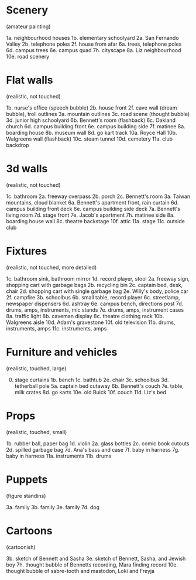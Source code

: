 # Scenery
(amateur painting)

1a. neighbourhood houses
1b. elementary schoolyard
2a. San Fernando Valley
2b. telephone poles
2f. house from afar
6a. trees, telephone poles
6d. campus trees
6e. campus quad
7h. cityscape
8a. Liz neighbourhood
10e. road scenery

# Flat walls
(realistic, not touched)

1b. nurse's office (speech bubble)
2b. house front
2f. cave wall (dream bubble), troll outlines
3a. mountain outlines
3c. road scene (thought bubble)
3d. junior high schoolyard
6b. Bennett's room (flashback)
6c. Oakland church
6d. campus building front
6e. campus building side
7f. matinee
8a. boarding house
8b. museum wall
8d. go kart track
10a. Royce Hall
10b. Walgreens wall (flashback)
10c. steam tunnel
10d. cemetery
11a. club backdrop

# 3d walls
(realistic, not touched)

1c. bathroom
2a. freeway overpass
2b. porch
2c. Bennett's room
3a. Taiwan mountains, cloud blanket
6a. Bennett's apartment front, rain curtain
6d. campus building front deck
6e. campus building side deck
7a. Bennett's living room
7d. stage front
7e. Jacob's apartment
7h. matinee side
8a. boarding house wall
8c. theatre backstage
10f. attic
11a. stage
11c. outside club

# Fixtures
(realistic, not touched, more detailed)

1c. bathroom sink, bathroom mirror
1d. record player, stool
2a. freeway sign, shopping cart with garbage bags
2b. recycling bin
2c. captain bed, desk, chair
2d. shopping cart with single garbage bag
2e. Willy's body, police car
2f. campfire
3b. schoolbus
6b. small table, record player
6c. streetlamp, newspaper dispensers
6d. ashtray
6e. campus bench, directions post
7d. drums, amps, instruments, mic stands
7e. drums, amps, instrument cases
8a. traffic light
8b. caveman display
8c. theatre clothing rack
10b. Walgreens aisle
10d. Adam's gravestone
10f. old television
11b. drums, instruments, amps
11c. instruments, amps

# Furniture and vehicles
(realistic, touched, large)

0. stage curtains
1b. bench
1c. bathtub
2e. chair
3c. schoolbus
3d. tetherball pole
5a. captain bed cutaway
6b. Bennett's couch
7e. table, milk crates
8d. go karts
10e. old Buick
10f. couch
11d. Liz's bed


# Props
(realistic, touched, small)

1b. rubber ball, paper bag
1d. violin
2a. glass bottles
2c. comic book cutouts
2d. spilled garbage bag
7d. Ana's bass and case
7f. baby in harness
7g. baby in harness
11a. instruments
11b. drums

# Puppets
(figure standins)

3a. family
3b. family
3e. family
7d. dog

# Cartoons
(cartoonish)

3b. sketch of Bennett and Sasha
3e. sketch of Bennett, Sasha, and Jewish boy
7h. thought bubble of Bennetts recording, Mara finding record
10e. thought bubble of sabre-tooth and mastodon, Loki and Freyja
